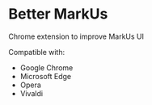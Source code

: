 # Better MarkUs
Chrome extension to improve MarkUs UI

Compatible with: 
- Google Chrome
- Microsoft Edge
- Opera
- Vivaldi


